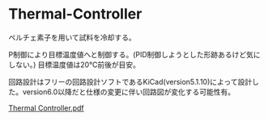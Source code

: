# Thermal-Controller

ペルチェ素子を用いて試料を冷却する。

P制御により目標温度値へと制御する。(PID制御しようとした形跡あるけど気にしない。)
目標温度値は20℃前後が目安。

回路設計はフリーの回路設計ソフトであるKiCad(version5.1.10)によって設計した。version6.0以降だと仕様の変更に伴い回路図が変化する可能性有。


[Thermal Controller.pdf](https://github.com/TomuYamamoto/Thermal-Controller/files/7824573/Thermal.Controller.pdf)
